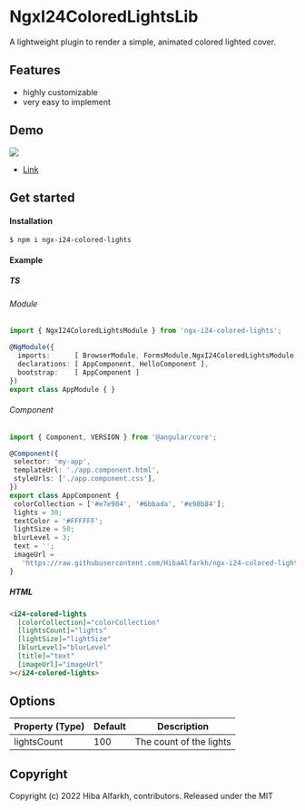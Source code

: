 # NgxI24ColoredLightsLib

 A lightweight plugin to render a simple, animated colored lighted cover.
 
## Features
* highly customizable
* very easy to implement

## Demo
[![](https://raw.githubusercontent.com/HibaAlfarkh/ngx-i24-colored-lights-lib/blob/master/demo/images/lights.png)](https://stackblitz.com/edit/ngx-i24-colored-lights-demo)
* [Link](https://stackblitz.com/edit/ngx-i24-colored-lights-demo)

## Get started
#### Installation
```
$ npm i ngx-i24-colored-lights
```
#### Example
##### TS
###### Module
```typescript 
import { NgxI24ColoredLightsModule } from 'ngx-i24-colored-lights';

@NgModule({
  imports:      [ BrowserModule, FormsModule,NgxI24ColoredLightsModule ],
  declarations: [ AppComponent, HelloComponent ],
  bootstrap:    [ AppComponent ]
})
export class AppModule { }
```
 ###### Component
 ```typescript 
import { Component, VERSION } from '@angular/core';

@Component({
  selector: 'my-app',
  templateUrl: './app.component.html',
  styleUrls: ['./app.component.css'],
})
export class AppComponent {
  colorCollection = ['#e7e984', '#6bbada', '#e98b84'];
  lights = 30;
  textColor = '#FFFFFF';
  lightSize = 50;
  blurLevel = 3;
  text = '';
  imageUrl =
    'https://raw.githubusercontent.com/HibaAlfarkh/ngx-i24-colored-lights-lib/master/projects/colored-lights-demo/src/assets/street.jpg';
}
```
##### HTML
```html 
<i24-colored-lights
  [colorCollection]="colorCollection"
  [lightsCount]="lights"
  [lightSize]="lightSize"
  [blurLevel]="blurLevel"
  [title]="text"
  [imageUrl]="imageUrl"
></i24-colored-lights>
``` 

## Options

| Property (Type) | Default | Description|
| - | - | - |
| lightsCount | 100 | The count of the lights |

## Copyright
Copyright (c) 2022 Hiba Alfarkh, contributors. Released under the MIT
<!-- 
This library was generated with [Angular CLI](https://github.com/angular/angular-cli) version 12.1.0.

## Code scaffolding

Run `ng generate component component-name --project ngx-i24-colored-lights` to generate a new component. You can also use `ng generate directive|pipe|service|class|guard|interface|enum|module --project ngx-i24-colored-lights`.
> Note: Don't forget to add `--project ngx-i24-colored-lights` or else it will be added to the default project in your `angular.json` file. 

## Build

Run `ng build ngx-i24-colored-lights` to build the project. The build artifacts will be stored in the `dist/` directory.

## Publishing

After building your library with `ng build ngx-i24-colored-lights`, go to the dist folder `cd dist/ngx-i24-colored-lights` and run `npm publish`.

## Running unit tests

Run `ng test ngx-i24-colored-lights` to execute the unit tests via [Karma](https://karma-runner.github.io).

## Further help

To get more help on the Angular CLI use `ng help` or go check out the [Angular CLI Overview and Command Reference](https://angular.io/cli) page. -->
